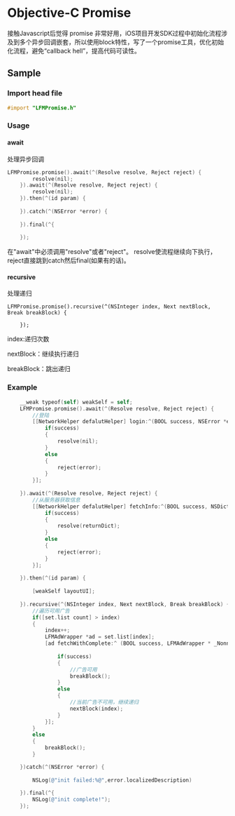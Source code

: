 # Objective-C Promise

接触Javascript后觉得 promise 非常好用，iOS项目开发SDK过程中初始化流程涉及到多个异步回调嵌套，所以使用block特性，写了一个promise工具，优化初始化流程，避免“callback hell”，提高代码可读性。
## Sample

### Import head file

```objective-c
#import "LFMPromise.h"
```
### Usage

#### await

处理异步回调

```objective-c
LFMPromise.promise().await(^(Resolve resolve, Reject reject) {
        resolve(nil);
    }).await(^(Resolve resolve, Reject reject) {
        resolve(nil);
    }).then(^(id param) {
        
    }).catch(^(NSError *error) {
        
    }).final(^{
        
    });
```
在"await"中必须调用"resolve"或者"reject"。
resolve使流程继续向下执行，reject直接跳到catch然后final(如果有的话)。

#### recursive

处理递归

```
LFMPromise.promise().recursive(^(NSInteger index, Next nextBlock, Break breakBlock) {
        
    });

```

index:递归次数

nextBlock：继续执行递归

breakBlock：跳出递归

### Example

```objective-c
    __weak typeof(self) weakSelf = self;
    LFMPromise.promise().await(^(Resolve resolve, Reject reject) {
        //登陆
        [[NetworkHelper defalutHelper] login:^(BOOL success, NSError *error) {
            if(success)
            {
                resolve(nil);
            }
            else
            {
                reject(error);
            }
        }];
        
    }).await(^(Resolve resolve, Reject reject) {
        //从服务器获取信息
        [[NetworkHelper defalutHelper] fetchInfo:^(BOOL success, NSDictionary *returnDict,NSError *error) {
            if(success)
            {
                resolve(returnDict);
            }
            else
            {
                reject(error);
            }
        }];
        
    }).then(^(id param) {
        
        [weakSelf layoutUI];
        
    }).recursive(^(NSInteger index, Next nextBlock, Break breakBlock) {
        //遍历可用广告
        if([set.list count] > index)
        {
            index++;
            LFMAdWrapper *ad = set.list[index];
            [ad fetchWithComplete:^ (BOOL success, LFMAdWrapper * _Nonnull adWrapper) {
                
                if(success)
                {
                    //广告可用
                    breakBlock();
                }
                else
                {
                    //当前广告不可用，继续递归
                    nextBlock(index);
                }
            }];
        }
        else
        {
            breakBlock();
        }

    })catch(^(NSError *error) {
        
        NSLog(@"init failed:%@",error.localizedDescription)
        
    }).final(^{
        NSLog(@"init complete!");
    });
```

